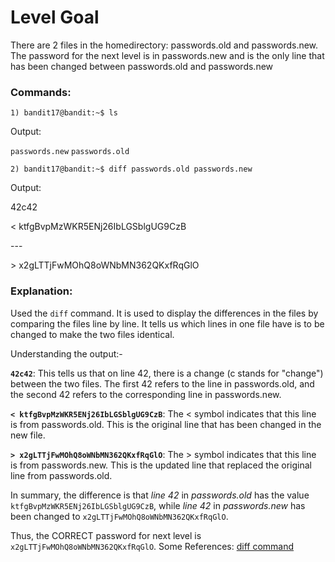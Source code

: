# Level Goal
There are 2 files in the homedirectory: passwords.old and passwords.new. The password for the next level is in passwords.new and is the only line that has been changed between passwords.old and passwords.new

### Commands:
```
1) bandit17@bandit:~$ ls
```
Output:

`passwords.new`  `passwords.old`
```
2) bandit17@bandit:~$ diff passwords.old passwords.new
```
Output: 

42c42

< ktfgBvpMzWKR5ENj26IbLGSblgUG9CzB

\---

\> x2gLTTjFwMOhQ8oWNbMN362QKxfRqGlO

### Explanation: 
Used the `diff` command. It is used to display the differences in the files by comparing the files line by line. It tells us which lines in one file have is to be changed to make the two files identical. 

Understanding the output:- 

**`42c42`**: This tells us that on line 42, there is a change (c stands for "change") between the two files. The first 42 refers to the line in passwords.old, and the second 42 refers to the corresponding line in passwords.new.

**`< ktfgBvpMzWKR5ENj26IbLGSblgUG9CzB`**: The < symbol indicates that this line is from passwords.old. This is the original line that has been changed in the new file.

**`> x2gLTTjFwMOhQ8oWNbMN362QKxfRqGlO`**: The > symbol indicates that this line is from passwords.new. This is the updated line that replaced the original line from passwords.old.

In summary, the difference is that _line 42_ in _passwords.old_ has the value `ktfgBvpMzWKR5ENj26IbLGSblgUG9CzB`, while _line 42_ in _passwords.new_ has been changed to `x2gLTTjFwMOhQ8oWNbMN362QKxfRqGlO`.

Thus, the CORRECT password for next level is `x2gLTTjFwMOhQ8oWNbMN362QKxfRqGlO`.
Some References: 
[diff command](https://www.geeksforgeeks.org/introduction-to-ssh-secure-shell-keys/)
